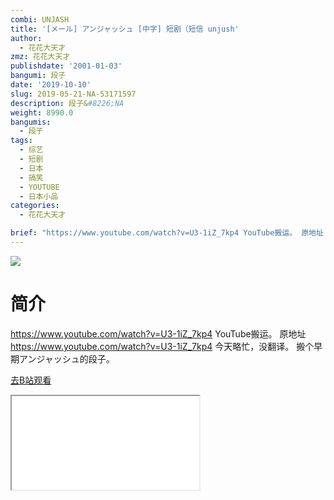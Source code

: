 ```yaml
---
combi: UNJASH
title: '[メール] アンジャッシュ [中字] 短剧（短信 unjush'
author:
  - 花花大天才
zmz: 花花大天才
publishdate: '2001-01-03'
bangumi: 段子
date: '2019-10-10'
slug: 2019-05-21-NA-53171597
description: 段子&#8226;NA
weight: 8990.0
bangumis:
  - 段子
tags:
  - 综艺
  - 短剧
  - 日本
  - 搞笑
  - YOUTUBE
  - 日本小品
categories:
  - 花花大天才

brief: "https://www.youtube.com/watch?v=U3-1iZ_7kp4 YouTube搬运。 原地址 https://www.youtube.com/watch?v=U3-1iZ_7kp4 今天略忙，没翻译。 搬个早期アンジャッシュ的段子。"
---
```

![](https://raw.githubusercontent.com/tcgriffith/owaraisite/master/static/tmpimg/9fa959cf674aa73925fbdb51b83afd4ac3456dfd.jpg.480.jpg)
# 简介  
https://www.youtube.com/watch?v=U3-1iZ_7kp4
YouTube搬运。
原地址 https://www.youtube.com/watch?v=U3-1iZ_7kp4
今天略忙，没翻译。 搬个早期アンジャッシュ的段子。  

[去B站观看](https://www.bilibili.com/video/av53171597/)
<div class ="resp-container"><iframe class="testiframe" src="//player.bilibili.com/player.html?aid=53171597"", scrolling="no", allowfullscreen="true" > </iframe></div> 
